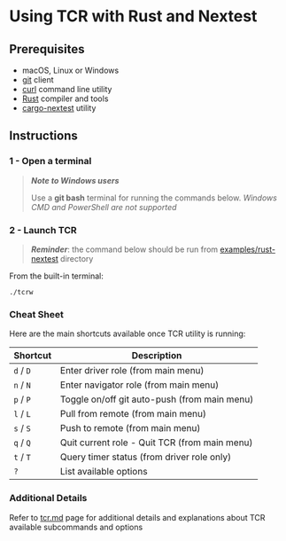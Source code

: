 # Using TCR with Rust and Nextest

## Prerequisites

- macOS, Linux or Windows
- [git](https://git-scm.com/) client
- [curl](https://curl.se/download.html) command line utility
- [Rust](https://www.rust-lang.org/tools/install) compiler and tools
- [cargo-nextest](https://nexte.st/book/installation.html) utility

## Instructions

### 1 - Open a terminal

> ***Note to Windows users***
>
> Use a **git bash** terminal for running the commands below.
> _Windows CMD and PowerShell are not supported_

### 2 - Launch TCR

> ***Reminder***: the command below should be run from
> [examples/rust-nextest](.)
> directory

From the built-in terminal:

```shell
./tcrw
```

### Cheat Sheet

Here are the main shortcuts available once TCR utility is running:

| Shortcut  | Description                                   |
|-----------|-----------------------------------------------|
| `d` / `D` | Enter driver role (from main menu)            |
| `n` / `N` | Enter navigator role (from main menu)         |
| `p` / `P` | Toggle on/off git auto-push (from main menu)  |
| `l` / `L` | Pull from remote (from main menu)             |
| `s` / `S` | Push to remote (from main menu)               |
| `q` / `Q` | Quit current role - Quit TCR (from main menu) |
| `t` / `T` | Query timer status (from driver role only)    |
| `?`       | List available options                        |

### Additional Details

Refer to [tcr.md](../../doc/tcr.md) page for additional details and explanations about TCR
available subcommands and options

